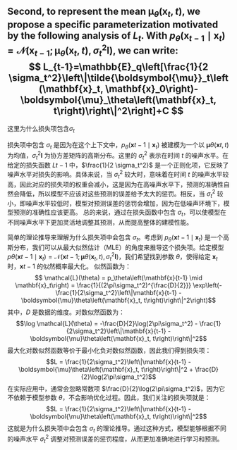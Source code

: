 Second, to represent the mean $\boldsymbol{\mu}_\theta\left(\mathrm{x}_t, t\right)$, we propose a specific parameterization motivated by the following analysis of $L_t$. With $p_\theta\left(\mathbf{x}_{t-1} \mid \mathbf{x}_t\right)=\mathcal{N}\left(\mathbf{x}_{t-1} ; \boldsymbol{\mu}_\theta\left(\mathbf{x}_t, t\right), \sigma_t^2 \mathbf{I}\right)$, we can write:
$$
L_{t-1}=\mathbb{E}_q\left[\frac{1}{2 \sigma_t^2}\left\|\tilde{\boldsymbol{\mu}}_t\left(\mathbf{x}_t, \mathbf{x}_0\right)-\boldsymbol{\mu}_\theta\left(\mathbf{x}_t, t\right)\right\|^2\right]+C
$$
-------------------------
这里为什么损失项包含$\sigma_t$


损失项中包含 $\sigma_t$ 是因为在这个上下文中，$p_\theta\left(\mathbf{x}{t-1} \mid \mathbf{x}_t\right)$ 被建模为一个以 $\boldsymbol{\mu}\theta\left(\mathbf{x}t, t\right)$ 为均值，$\sigma_t^2 \mathbf{I}$ 为协方差矩阵的高斯分布。这里的 $\sigma_t^2$ 表示在时间 $t$ 的噪声水平。在给定的损失函数 $L{t-1}$ 中，$\frac{1}{2 \sigma_t^2}$ 是一个正则化项，它反映了噪声水平对损失的影响。具体来说，当 $\sigma_t^2$ 较大时，意味着在时间 $t$ 的噪声水平较高，因此对应的损失项的权重会减小，这是因为在高噪声水平下，预测的准确性自然会降低，所以模型不应该对这些预测的误差给予太大的惩罚。相反，当 $\sigma_t^2$ 较小，即噪声水平较低时，模型对预测误差的惩罚会增加，因为在低噪声环境下，模型预测的准确性应该更高。
总的来说，通过在损失函数中包含 $\sigma_t$，可以使模型在不同噪声水平下更加灵活地调整其预测，从而提高整体的建模性能。

简单的理论推导来理解为什么损失项中会包含 $\sigma_t$。考虑到 $p_\theta\left(\mathbf{x}{t-1} \mid \mathbf{x}_t\right)$ 是一个高斯分布，我们可以从最大似然估计（MLE）的角度来推导这个损失项。给定模型 $p\theta\left(\mathbf{x}{t-1} \mid \mathbf{x}_t\right) = \mathcal{N}\left(\mathbf{x}{t-1} ; \boldsymbol{\mu}\theta\left(\mathbf{x}_t, t\right), \sigma_t^2 \mathbf{I}\right)$，我们希望找到参数 $\theta$，使得给定 $\mathbf{x}_t$ 时，$\mathbf{x}{t-1}$ 的似然概率最大化。
似然函数为：
$$
\mathcal{L}(\theta) = p_\theta\left(\mathbf{x}{t-1} \mid \mathbf{x}_t\right) = \frac{1}{(2\pi\sigma_t^2)^{\frac{D}{2}}} \exp\left(-\frac{1}{2\sigma_t^2}\left\|\mathbf{x}{t-1} - \boldsymbol{\mu}\theta\left(\mathbf{x}_t, t\right)\right\|^2\right)$$
其中，$D$ 是数据的维度。对数似然函数为：$$\log \mathcal{L}(\theta) = -\frac{D}{2}\log(2\pi\sigma_t^2) - \frac{1}{2\sigma_t^2}\left\|\mathbf{x}{t-1} - \boldsymbol{\mu}\theta\left(\mathbf{x}_t, t\right)\right\|^2$$最大化对数似然函数等价于最小化负对数似然函数，因此我们得到损失项：$$L = \frac{1}{2\sigma_t^2}\left\|\mathbf{x}{t-1} - \boldsymbol{\mu}\theta\left(\mathbf{x}_t, t\right)\right\|^2 + \frac{D}{2}\log(2\pi\sigma_t^2)$$在实际应用中，通常会忽略常数项 $\frac{D}{2}\log(2\pi\sigma_t^2)$，因为它不依赖于模型参数 $\theta$，不会影响优化过程。因此，我们关注的损失项就是：$$L = \frac{1}{2\sigma_t^2}\left\|\mathbf{x}{t-1} - \boldsymbol{\mu}\theta\left(\mathbf{x}_t, t\right)\right\|^2$$这就是为什么损失项中会包含 $\sigma_t$ 的理论推导。通过这种方式，模型能够根据不同的噪声水平 $\sigma_t^2$ 调整对预测误差的惩罚程度，从而更加准确地进行学习和预测。